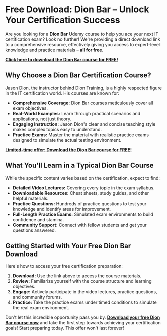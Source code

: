 # Free Download: Dion Bar – Unlock Your Certification Success

Are you looking for a **Dion Bar** Udemy course to help you ace your next IT certification exam? Look no further! We're providing a direct download link to a comprehensive resource, effectively giving you access to expert-level knowledge and practice materials – **all for free**.

[**Click here to download the Dion Bar course for FREE!**](https://udemywork.com/dion-bar)

## Why Choose a Dion Bar Certification Course?

Jason Dion, the instructor behind Dion Training, is a highly respected figure in the IT certification world. His courses are known for:

*   **Comprehensive Coverage:** Dion Bar courses meticulously cover all exam objectives.
*   **Real-World Examples:** Learn through practical scenarios and applications, not just theory.
*   **Engaging Instruction:** Jason Dion's clear and concise teaching style makes complex topics easy to understand.
*   **Practice Exams:** Master the material with realistic practice exams designed to simulate the actual testing environment.

[**Limited-time offer: Download the Dion Bar course for FREE!**](https://udemywork.com/dion-bar)

## What You'll Learn in a Typical Dion Bar Course

While the specific content varies based on the certification, expect to find:

*   **Detailed Video Lectures:** Covering every topic in the exam syllabus.
*   **Downloadable Resources:** Cheat sheets, study guides, and other helpful materials.
*   **Practice Questions:** Hundreds of practice questions to test your knowledge and identify areas for improvement.
*   **Full-Length Practice Exams:** Simulated exam environments to build confidence and stamina.
*   **Community Support:** Connect with fellow students and get your questions answered.

## Getting Started with Your Free Dion Bar Download

Here's how to access your free certification preparation:

1.  **Download:** Use the link above to access the course materials.
2.  **Review:** Familiarize yourself with the course structure and learning objectives.
3.  **Engage:** Actively participate in the video lectures, practice questions, and community forums.
4.  **Practice:** Take the practice exams under timed conditions to simulate the real exam environment.

Don't let this incredible opportunity pass you by. **[Download your free Dion Bar course now](https://udemywork.com/dion-bar)** and take the first step towards achieving your certification goals! Start preparing today. This offer won't last forever!
